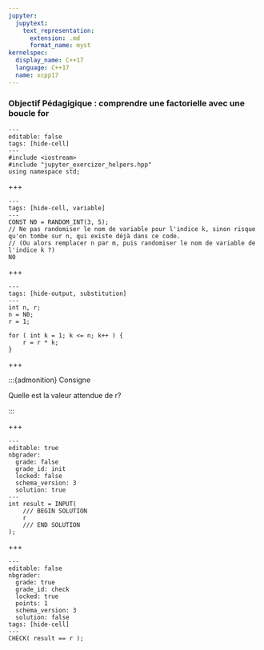 ```yaml
---
jupyter:
  jupytext:
    text_representation:
      extension: .md
      format_name: myst
kernelspec:
  display_name: C++17
  language: C++17
  name: xcpp17
---
```


### Objectif Pédagigique : comprendre une factorielle avec une boucle for

```{code-cell} c++
---
editable: false
tags: [hide-cell]
---
#include <iostream>
#include "jupyter_exercizer_helpers.hpp"
using namespace std;
```

+++

```{code-cell} c++
---
tags: [hide-cell, variable]
---
CONST N0 = RANDOM_INT(3, 5);
// Ne pas randomiser le nom de variable pour l'indice k, sinon risque qu'on tombe sur n, qui existe déjà dans ce code.
// (Ou alors remplacer n par m, puis randomiser le nom de variable de l'indice k ?)
N0
```

+++

```{code-cell} c++
---
tags: [hide-output, substitution]
---
int n, r;
n = N0;
r = 1;

for ( int k = 1; k <= n; k++ ) {
    r = r * k;
}
```

+++

:::{admonition} Consigne

Quelle est la valeur attendue de r?

:::

+++

```{code-cell}
---
editable: true
nbgrader:
  grade: false
  grade_id: init
  locked: false
  schema_version: 3
  solution: true
---
int result = INPUT(
    /// BEGIN SOLUTION
    r
    /// END SOLUTION
);
```

+++

```{code-cell}
---
editable: false
nbgrader:
  grade: true
  grade_id: check
  locked: true
  points: 1
  schema_version: 3
  solution: false
tags: [hide-cell]
---
CHECK( result == r );
```

